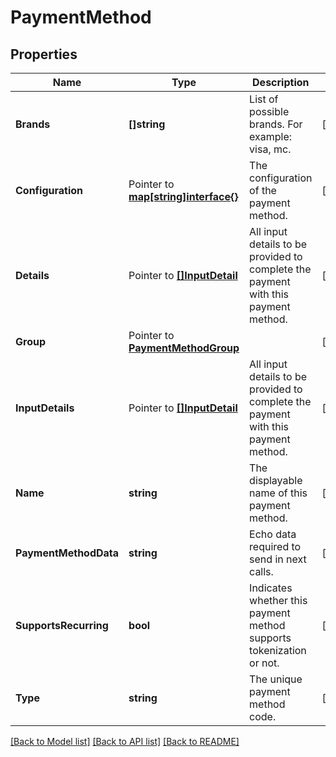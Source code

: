 # PaymentMethod

## Properties

Name | Type | Description | Notes
------------ | ------------- | ------------- | -------------
**Brands** | **[]string** | List of possible brands. For example: visa, mc. | [optional] 
**Configuration** |  Pointer to [**map[string]interface{}**](.md) | The configuration of the payment method. | [optional] 
**Details** |  Pointer to [**[]InputDetail**](InputDetail.md) | All input details to be provided to complete the payment with this payment method. | [optional] 
**Group** |  Pointer to [**PaymentMethodGroup**](PaymentMethodGroup.md) |  | [optional] 
**InputDetails** |  Pointer to [**[]InputDetail**](InputDetail.md) | All input details to be provided to complete the payment with this payment method. | [optional] 
**Name** | **string** | The displayable name of this payment method. | [optional] 
**PaymentMethodData** | **string** | Echo data required to send in next calls. | [optional] 
**SupportsRecurring** | **bool** | Indicates whether this payment method supports tokenization or not. | [optional] 
**Type** | **string** | The unique payment method code. | [optional] 

[[Back to Model list]](../README.md#documentation-for-models) [[Back to API list]](../README.md#documentation-for-api-endpoints) [[Back to README]](../README.md)


